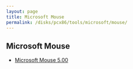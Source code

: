 ```yaml
---
layout: page
title: Microsoft Mouse
permalink: /disks/pcx86/tools/microsoft/mouse/
---
```


Microsoft Mouse
---

* [Microsoft Mouse 5.00](/disks/pcx86/tools/microsoft/mouse/5.00/)

